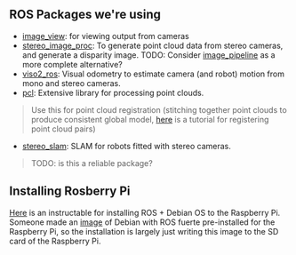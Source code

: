ROS Packages we're using
------------------------

- [image_view](http://wiki.ros.org/image_view): for viewing output from cameras
- [stereo_image_proc](http://wiki.ros.org/stereo_image_proc): To generate point cloud data from stereo cameras, and generate a disparity image. TODO: Consider [image_pipeline](http://wiki.ros.org/image_pipeline) as a more complete alternative?
- [viso2_ros](http://wiki.ros.org/viso2_ros): Visual odometry to estimate camera (and robot) motion from mono and stereo cameras.
- [pcl](http://wiki.ros.org/pcl): Extensive library for processing point clouds. 

> Use this for point cloud registration (stitching together point clouds to produce consistent global model, [here](http://pointclouds.org/documentation/tutorials/pairwise_incremental_registration.php#pairwise-incremental-registration) is a tutorial for registering point cloud pairs)
- [stereo_slam](http://www.ros.org/browse/details.php?distro=hydro&name=stereo_slam): SLAM for robots fitted with stereo cameras.

> TODO: is this a reliable package?

Installing Rosberry Pi
----------------------

[Here](http://www.instructables.com/id/Raspberry-Pi-and-ROS-Robotic-Operating-System/step2/Writing-the-image-to-the-SD-card/) is an instructable for installing ROS + Debian OS to the Raspberry Pi. Someone made an [image](http://www.zagrosrobotics.com/files/Raspbian-ROS-full.zip) of Debian with ROS fuerte pre-installed for the Raspberry Pi, so the installation is largely just writing this image to the SD card of the Raspberry Pi.
